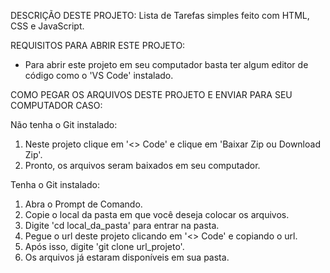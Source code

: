 DESCRIÇÃO DESTE PROJETO:
Lista de Tarefas simples feito com HTML, CSS e JavaScript.

REQUISITOS PARA ABRIR ESTE PROJETO:
  - Para abrir este projeto em seu computador basta ter algum editor de código como o 'VS Code' instalado.

COMO PEGAR OS ARQUIVOS DESTE PROJETO E ENVIAR PARA SEU COMPUTADOR CASO:

Não tenha o Git instalado:
  1. Neste projeto clique em '<> Code' e clique em 'Baixar Zip ou Download Zip'.
  2. Pronto, os arquivos seram baixados em seu computador.

Tenha o Git instalado:
  1. Abra o Prompt de Comando.
  2. Copie o local da pasta em que você deseja colocar os arquivos.
  3. Digite 'cd local_da_pasta' para entrar na pasta.
  4. Pegue o url deste projeto clicando em '<> Code' e copiando o url.
  5. Após isso, digite 'git clone url_projeto'.
  6. Os arquivos já estaram disponíveis em sua pasta.
